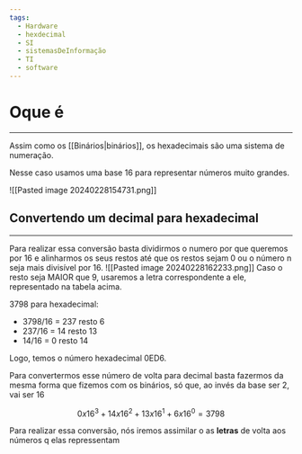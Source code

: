 ```yaml
---
tags:
  - Hardware
  - hexdecimal
  - SI
  - sistemasDeInformação
  - TI
  - software
---
```


# Oque é
---

Assim como os [[Binários|binários]], os hexadecimais são uma sistema de numeração.

Nesse caso usamos uma base 16 para representar números muito grandes.

![[Pasted image 20240228154731.png]]

## Convertendo um decimal para hexadecimal
---

Para realizar essa conversão basta dividirmos o numero por que queremos por 16 e alinharmos os seus restos até que os restos sejam 0 ou o número n seja mais divisível por 16.
![[Pasted image 20240228162233.png]]
Caso o resto seja MAIOR que 9, usaremos a letra correspondente a ele, representado na tabela acima.

3798 para hexadecimal:

- 3798/16 = 237 resto 6
- 237/16 = 14 resto 13
- 14/16 = 0 resto 14

Logo, temos o número hexadecimal 0ED6.


Para convertermos esse número de volta para decimal basta fazermos da mesma forma que fizemos com os binários, só que, ao invés da base ser 2, vai ser 16

$$
0x16^3 + 14x16^2 + 13x16^1 + 6x16^0 = 3798
$$

Para realizar essa conversão, nós iremos assimilar o as **letras** de volta aos números q elas repressentam
